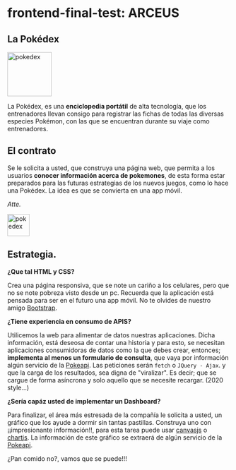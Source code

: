 # frontend-final-test: ARCEUS

## La Pokédex
<img height="100" width="100" src="https://raw.githubusercontent.com/elrerag/front-final-test-arceus/master/assets/img/Pokedex_tool_icon-icons.com_67529.png"
alt="pokedex"   />

La Pokédex, es una **enciclopedia portátil** de alta tecnología, que los entrenadores llevan consigo para registrar las fichas de todas las diversas especies Pokémon, con las que se encuentran durante su viaje como entrenadores.


## El contrato

Se le solicita a usted, que construya una página web, que permita a los usuarios **conocer información acerca de pokemones**, de esta forma estar preparados para las futuras estrategias de los nuevos juegos, como lo hace una Pokédex. La idea es que se convierta en una app móvil.


*Atte.*

<img height="50"  src="https://raw.githubusercontent.com/elrerag/front-final-test-arceus/master/assets/img/nintendoLogo.png" 
alt="pokedex"   />


## Estrategia.

**¿Que tal HTML y CSS?**

Crea una página responsiva, que se note un cariño a los celulares, pero que no se note pobreza visto desde un pc. Recuerda que la aplicación está pensada para ser en el futuro una app móvil. No te olvides de nuestro amigo  [Bootstrap](https://getbootstrap.com/).

**¿Tiene experiencia en consumo de APIS?**

Utilicemos la web para alimentar de datos nuestras aplicaciones. Dicha información, está deseosa de contar una historia y para esto, se necesitan aplicaciones consumidoras de datos como la que debes crear, entonces; **implementa al menos un formulario de consulta**, que vaya por información algún servicio de la [Pokeapi](https://pokeapi.co/). Las peticiones serán `fetch` o `JQuery - Ajax`. y que la carga de los resultados, sea digna de "viralizar". Es decir; que se cargue de forma asíncrona y solo aquello que se necesite recargar. (2020 style...)

**¿Sería capáz usted de implementar un Dashboard?**

Para finalizar, el área más estresada de la compañía le solicita a usted, un gráfico que los ayude a dormir sin tantas pastillas. Construya uno con ¡¡impresionante información!!, para esta tarea puede usar [canvasjs](https://canvasjs.com/) o [chartjs](https://www.chartjs.org/). La información de este gráfico se extraerá de algún servicio de la [Pokeapi](https://pokeapi.co/).


¿Pan comido no?, vamos que se puede!!!

